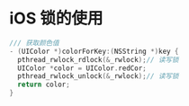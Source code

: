 # iOS 锁的使用



```objective-c
/// 获取颜色值
- (UIColor *)colorForKey:(NSString *)key {
  pthread_rwlock_rdlock(&_rwlock);// 读写锁
  UIColor *color = UIColor.redCor;
  pthread_rwlock_unlock(&_rwlock);// 读写锁
  return color;
}
```

